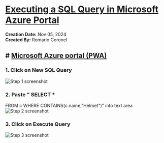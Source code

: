 # [Executing a SQL Query in Microsoft Azure Portal](https://app.tango.us/app/workflow/2b3cd08b-d7ae-4882-8cd6-6f79e7b947bb?utm_source=markdown&utm_medium=markdown&utm_campaign=workflow%20export%20links)

__Creation Date:__ Nov 05, 2024  
__Created By:__ Romario Coronel 


## # [Microsoft Azure portal (PWA)](https://portal.azure.com/#@romariocoroneloutlook.onmicrosoft.com/resource/subscriptions/ee424636-b021-4350-a329-0973d5ca7d0f/resourceGroups/RSG-DP-900/providers/Microsoft.DocumentDb/databaseAccounts/sampledbpractice/dataExplorer)


### 1. Click on New SQL Query
![Step 1 screenshot](https://images.tango.us/workflows/2b3cd08b-d7ae-4882-8cd6-6f79e7b947bb/steps/d39daf91-7a76-4f40-8ebd-c089584d64ee/2a024b6b-9012-46d7-ac68-f23c24721b43.png?crop=focalpoint&fit=crop&fp-x=0.2714&fp-y=0.1627&fp-z=2.8458&w=1200&border=2%2CF4F2F7&border-radius=8%2C8%2C8%2C8&border-radius-inner=8%2C8%2C8%2C8&blend-align=bottom&blend-mode=normal&blend-x=0&blend-w=1200&blend64=aHR0cHM6Ly9pbWFnZXMudGFuZ28udXMvc3RhdGljL21hZGUtd2l0aC10YW5nby13YXRlcm1hcmstdjIucG5n&mark-x=559&mark-y=329&m64=aHR0cHM6Ly9pbWFnZXMudGFuZ28udXMvc3RhdGljL2JsYW5rLnBuZz9tYXNrPWNvcm5lcnMmYm9yZGVyPTYlMkNGRjc0NDImdz04MiZoPTEyMyZmaXQ9Y3JvcCZjb3JuZXItcmFkaXVzPTEw)


### 2. Paste " SELECT *
 FROM c
 WHERE CONTAINS(c.name,"Helmet")" into text area
![Step 2 screenshot](https://images.tango.us/workflows/2b3cd08b-d7ae-4882-8cd6-6f79e7b947bb/steps/0b8f9049-7c82-4d50-b578-86da8d3bfc69/419c2563-fc16-45f6-b692-9c36a75d8dd9.png?crop=focalpoint&fit=crop&fp-x=0.6729&fp-y=0.2762&fp-z=1.7569&w=1200&border=2%2CF4F2F7&border-radius=8%2C8%2C8%2C8&border-radius-inner=8%2C8%2C8%2C8&blend-align=bottom&blend-mode=normal&blend-x=0&blend-w=1200&blend64=aHR0cHM6Ly9pbWFnZXMudGFuZ28udXMvc3RhdGljL21hZGUtd2l0aC10YW5nby13YXRlcm1hcmstdjIucG5n&mark-x=90&mark-y=388&m64=aHR0cHM6Ly9pbWFnZXMudGFuZ28udXMvc3RhdGljL2JsYW5rLnBuZz9tYXNrPWNvcm5lcnMmYm9yZGVyPTYlMkNGRjc0NDImdz0xMDIxJmg9NDEmZml0PWNyb3AmY29ybmVyLXJhZGl1cz0xMA%3D%3D)


### 3. Click on Execute Query
![Step 3 screenshot](https://images.tango.us/workflows/2b3cd08b-d7ae-4882-8cd6-6f79e7b947bb/steps/d4ba7c95-b803-4df6-aaaf-444ebfa84856/419c7d63-8e70-4bef-aa90-2ec355046fb0.png?crop=focalpoint&fit=crop&fp-x=0.4195&fp-y=0.1627&fp-z=2.5825&w=1200&border=2%2CF4F2F7&border-radius=8%2C8%2C8%2C8&border-radius-inner=8%2C8%2C8%2C8&blend-align=bottom&blend-mode=normal&blend-x=0&blend-w=1200&blend64=aHR0cHM6Ly9pbWFnZXMudGFuZ28udXMvc3RhdGljL21hZGUtd2l0aC10YW5nby13YXRlcm1hcmstdjIucG5n&mark-x=465&mark-y=298&m64=aHR0cHM6Ly9pbWFnZXMudGFuZ28udXMvc3RhdGljL2JsYW5rLnBuZz9tYXNrPWNvcm5lcnMmYm9yZGVyPTYlMkNGRjc0NDImdz0yNzAmaD0xMTImZml0PWNyb3AmY29ybmVyLXJhZGl1cz0xMA%3D%3D)
